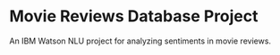 # Movie Reviews Database Project

An IBM Watson NLU project for analyzing sentiments in movie reviews.
